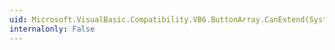 ```yaml
---
uid: Microsoft.VisualBasic.Compatibility.VB6.ButtonArray.CanExtend(System.Object)
internalonly: False
---
```

